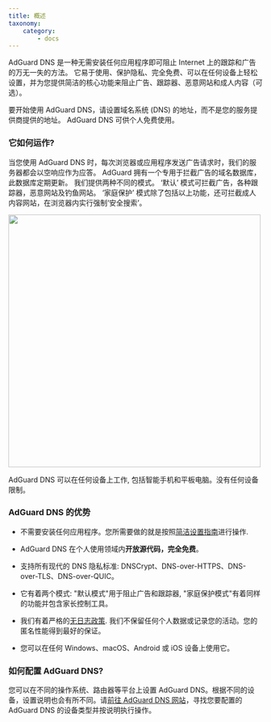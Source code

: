```yaml
---
title: 概述
taxonomy:
    category:
        - docs
---
```


AdGuard DNS 是一种无需安装任何应用程序即可阻止 Internet 上的跟踪和广告的万无一失的方法。 它易于使用、保护隐私、完全免费、可以在任何设备上轻松设置，并为您提供简洁的核心功能来阻止广告、跟踪器、恶意网站和成人内容（可选）。

要开始使用 AdGuard DNS，请设置域名系统 (DNS) 的地址，而不是您的服务提供商提供的地址。 AdGuard DNS 可供个人免费使用。 

### 它如何运作?

当您使用 AdGuard DNS 时，每次浏览器或应用程序发送广告请求时，我们的服务器都会以空响应作为应答。 AdGuard 拥有一个专用于拦截广告的域名数据库，此数据库定期更新。 我们提供两种不同的模式。 ‘默认’ 模式可拦截广告，各种跟踪器，恶意网站及钓鱼网站。 ‘家庭保护’ 模式除了包括以上功能，还可拦截成人内容网站，在浏览器内实行强制‘安全搜索’。

<img src="https://cdn.adguard.com/public/Adguard/kb/DNS_filtering/adguard_dns_cn.png" width="500">

AdGuard DNS 可以在任何设备上工作, 包括智能手机和平板电脑。没有任何设备限制。

### AdGuard DNS 的优势

* 不需要安装任何应用程序。您所需要做的就是按照[简洁设置指南](https://kb.adguard.com/zh/dns/setup-guide)进行操作.

* AdGuard DNS 在个人使用领域内**开放源代码，完全免费**。 

* 支持所有现代的 DNS 隐私标准: DNSCrypt、DNS-over-HTTPS、DNS-over-TLS、DNS-over-QUIC。

* 它有着两个模式: "默认模式"用于阻止广告和跟踪器, "家庭保护模式"有着同样的功能并包含家长控制工具。
 
* 我们有着严格的[无日志政策](https://adguard.com/zh_cn/privacy/dns.html). 我们不保留任何个人数据或记录您的活动。您的匿名性能得到最好的保证。

* 您可以在任何 Windows、macOS、Android 或 iOS 设备上使用它。

### 如何配置 AdGuard DNS?

您可以在不同的操作系统、路由器等平台上设置 AdGuard DNS。根据不同的设备，设置说明也会有所不同。请[前往 AdGuard DNS 网站](https://adguard-dns.io/public-dns.html)，寻找您要配置的 AdGuard DNS 的设备类型并按说明执行操作。
